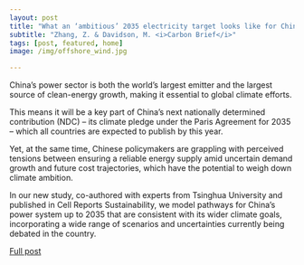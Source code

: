 ```yaml
---
layout: post
title: "What an ‘ambitious’ 2035 electricity target looks like for China"
subtitle: "Zhang, Z. & Davidson, M. <i>Carbon Brief</i>"
tags: [post, featured, home]
image: /img/offshore_wind.jpg

---
```


China’s power sector is both the world’s largest emitter and the largest source of clean-energy growth, making it essential to global climate efforts.

This means it will be a key part of China’s next nationally determined contribution (NDC) – its climate pledge under the Paris Agreement for 2035 – which all countries are expected to publish by this year.

Yet, at the same time, Chinese policymakers are grappling with perceived tensions between ensuring a reliable energy supply amid uncertain demand growth and future cost trajectories, which have the potential to weigh down climate ambition.

In our new study, co-authored with experts from Tsinghua University and published in Cell Reports Sustainability, we model pathways for China’s power system up to 2035 that are consistent with its wider climate goals, incorporating a wide range of scenarios and uncertainties currently being debated in the country.

[Full post](https://www.carbonbrief.org/guest-post-what-an-ambitious-2035-electricity-target-looks-like-for-china/)





